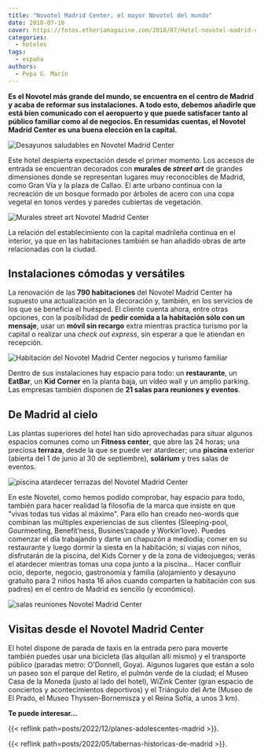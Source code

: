 ```yaml
---
title: "Novotel Madrid Center, el mayor Novotel del mundo"
date: 2018-07-10
cover: https://fotos.etheriamagazine.com/2018/07/Hotel-novotel-madrid-center-2.jpg
categories: 
  - hoteles
tags: 
  - españa
authors: 
  - Pepa G. Marín
---
```


**Es el Novotel más grande del mundo, se encuentra en el centro de Madrid y acaba de 
reformar sus instalaciones. A todo esto, debemos añadirle que está bien comunicado con 
el aeropuerto y que puede satisfacer tanto al público familiar como al de negocios. En 
resumidas cuentas, el Novotel Madrid Center es una buena elección en la capital.** 

![Desayunos saludables en Novotel Madrid Center](https://fotos.etheriamagazine.com/2018/07/Hotel-novotel-madrid-center-3.jpg "Los días comienzan en Novotel Madrid Center con un buen desayuno.")

Este hotel despierta expectación desde el primer momento. Los accesos de entrada se 
encuentran decorados con **murales de _street art_** de grandes dimensiones donde se 
representan lugares muy reconocibles de Madrid, como Gran Vía y la plaza de Callao. El 
arte urbano continua con la recreación de un bosque formado por árboles de acero con una 
copa vegetal en tonos verdes y paredes cubiertas de vegetación. 

![Murales street art Novotel Madrid Center](https://fotos.etheriamagazine.com/2018/07/Hotel-novotel-madrid-center-7.jpg "Murales de street art reciben al huésped.")

La relación del establecimiento con la capital madrileña continua en el interior, ya que 
en las habitaciones también se han añadido obras de arte relacionadas con la ciudad. 

## Instalaciones cómodas y versátiles

La renovación de las **790 habitaciones** del Novotel Madrid Center ha supuesto una 
actualización en la decoración y, también, en los servicios de los que se beneficia el 
huésped. El cliente cuenta ahora, entre otras opciones, con la posibilidad de **pedir 
comida a la habitación sólo con un mensaje**, usar un **móvil sin recargo** extra 
mientras practica turismo por la capital o realizar una _check out express_, sin esperar 
a que le atiendan en recepción. 

![Habitación del Novotel Madrid Center negocios y turismo familiar](https://fotos.etheriamagazine.com/2018/07/Hotel-novotel-madrid-center-1.jpg "Habitación standard del Novotel Madrid Center.")

Dentro de sus instalaciones hay espacio para todo: un **restaurante**, un **EatBar**, un 
**Kid Corner** en la planta baja, un vídeo wall y un amplio parking. Las empresas 
también disponen de **21 salas para reuniones y eventos**. 

## De Madrid al cielo

Las plantas superiores del hotel han sido aprovechadas para situar algunos espacios 
comunes como un **Fitness center**, que abre las 24 horas; una preciosa **terraza**, 
desde la que se puede ver atardecer; una **piscina** exterior (abierta del 1 de junio al 
30 de septiembre), **solárium** y tres salas de eventos. 

![piscina atardecer terrazas del Novotel Madrid Center](https://fotos.etheriamagazine.com/2018/07/Hotel-novotel-madrid-center-2.jpg "La piscina se encuentra en la terraza del hotel.")

En este Novotel, como hemos podido comprobar, hay espacio para todo, también para hacer 
realidad la filosofía de la marca que insiste en que "vivas todas tus vidas al máximo". 
Para ello han creado neo-words que combinan las múltiples experiencias de sus clientes 
(Sleeping-pool, Gourmeeting, Benefit’ness, Busines’capade y Workin’love). Puedes 
comenzar el día trabajando y darte un chapuzón a mediodía; comer en su restaurante y 
luego dormir la siesta en la habitación; si viajas con niños, disfrutarán de la piscina, 
del Kids Corner y de la zona de videojuegos; verás el atardecer mientras tomas una copa 
junto a la piscina... Hacer confluir ocio, deporte, negocio, gastronomía y familia 
(alojamiento y desayuno gratuito para 2 niños hasta 16 años cuando comparten la 
habitación con sus padres) en el centro de Madrid es sencillo (y económico). 

![salas reuniones Novotel Madrid Center](https://fotos.etheriamagazine.com/2018/07/Hotel-novotel-madrid-center-6.jpg "Sala de reunión del Novotel Madrid Center.")

## Visitas desde el Novotel Madrid Center

El hotel dispone de parada de taxis en la entrada pero para moverte también puedes usar 
una bicicleta (las alquilan allí mismo) y el transporte público (paradas metro: 
O'Donnell, Goya). Algunos lugares que están a solo un paseo son el parque del Retiro, el 
pulmón verde de la ciudad; el Museo Casa de la Moneda (justo al lado del hotel), WiZink 
Center (gran espacio de conciertos y acontecimientos deportivos) y el Triángulo del Arte 
(Museo de El Prado, el Museo Thyssen-Bornemisza y el Reina Sofía, a unos 3 km). 

**Te puede interesar...** 

{{< reflink path=posts/2022/12/planes-adolescentes-madrid >}}. 

{{< reflink path=posts/2022/05/tabernas-historicas-de-madrid >}}.
